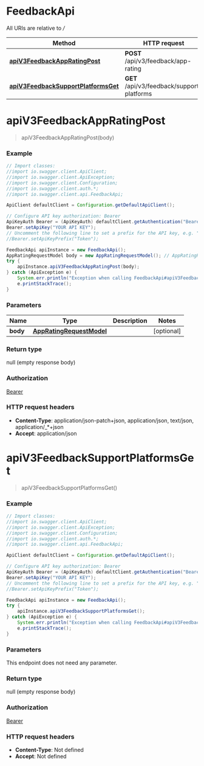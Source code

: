 # FeedbackApi

All URIs are relative to */*

Method | HTTP request | Description
------------- | ------------- | -------------
[**apiV3FeedbackAppRatingPost**](FeedbackApi.md#apiV3FeedbackAppRatingPost) | **POST** /api/v3/feedback/app-rating | 
[**apiV3FeedbackSupportPlatformsGet**](FeedbackApi.md#apiV3FeedbackSupportPlatformsGet) | **GET** /api/v3/feedback/support-platforms | 

<a name="apiV3FeedbackAppRatingPost"></a>
# **apiV3FeedbackAppRatingPost**
> apiV3FeedbackAppRatingPost(body)



### Example
```java
// Import classes:
//import io.swagger.client.ApiClient;
//import io.swagger.client.ApiException;
//import io.swagger.client.Configuration;
//import io.swagger.client.auth.*;
//import io.swagger.client.api.FeedbackApi;

ApiClient defaultClient = Configuration.getDefaultApiClient();

// Configure API key authorization: Bearer
ApiKeyAuth Bearer = (ApiKeyAuth) defaultClient.getAuthentication("Bearer");
Bearer.setApiKey("YOUR API KEY");
// Uncomment the following line to set a prefix for the API key, e.g. "Token" (defaults to null)
//Bearer.setApiKeyPrefix("Token");

FeedbackApi apiInstance = new FeedbackApi();
AppRatingRequestModel body = new AppRatingRequestModel(); // AppRatingRequestModel | 
try {
    apiInstance.apiV3FeedbackAppRatingPost(body);
} catch (ApiException e) {
    System.err.println("Exception when calling FeedbackApi#apiV3FeedbackAppRatingPost");
    e.printStackTrace();
}
```

### Parameters

Name | Type | Description  | Notes
------------- | ------------- | ------------- | -------------
 **body** | [**AppRatingRequestModel**](AppRatingRequestModel.md)|  | [optional]

### Return type

null (empty response body)

### Authorization

[Bearer](../README.md#Bearer)

### HTTP request headers

 - **Content-Type**: application/json-patch+json, application/json, text/json, application/_*+json
 - **Accept**: application/json

<a name="apiV3FeedbackSupportPlatformsGet"></a>
# **apiV3FeedbackSupportPlatformsGet**
> apiV3FeedbackSupportPlatformsGet()



### Example
```java
// Import classes:
//import io.swagger.client.ApiClient;
//import io.swagger.client.ApiException;
//import io.swagger.client.Configuration;
//import io.swagger.client.auth.*;
//import io.swagger.client.api.FeedbackApi;

ApiClient defaultClient = Configuration.getDefaultApiClient();

// Configure API key authorization: Bearer
ApiKeyAuth Bearer = (ApiKeyAuth) defaultClient.getAuthentication("Bearer");
Bearer.setApiKey("YOUR API KEY");
// Uncomment the following line to set a prefix for the API key, e.g. "Token" (defaults to null)
//Bearer.setApiKeyPrefix("Token");

FeedbackApi apiInstance = new FeedbackApi();
try {
    apiInstance.apiV3FeedbackSupportPlatformsGet();
} catch (ApiException e) {
    System.err.println("Exception when calling FeedbackApi#apiV3FeedbackSupportPlatformsGet");
    e.printStackTrace();
}
```

### Parameters
This endpoint does not need any parameter.

### Return type

null (empty response body)

### Authorization

[Bearer](../README.md#Bearer)

### HTTP request headers

 - **Content-Type**: Not defined
 - **Accept**: Not defined

